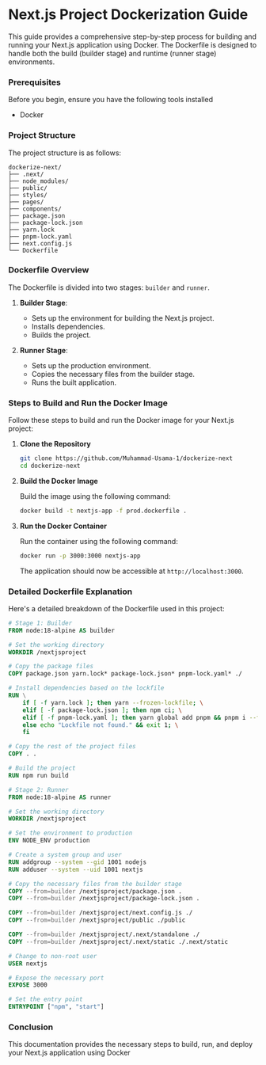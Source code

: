 

# Next.js Project Dockerization Guide

This guide provides a comprehensive step-by-step process for building and running your Next.js application using Docker. The Dockerfile is designed to handle both the build (builder stage) and runtime (runner stage) environments.



### Prerequisites

Before you begin, ensure you have the following tools installed

- Docker


### Project Structure

The project structure is as follows:

```
dockerize-next/
├── .next/
├── node_modules/
├── public/
├── styles/
├── pages/
├── components/
├── package.json
├── package-lock.json
├── yarn.lock
├── pnpm-lock.yaml
├── next.config.js
└── Dockerfile
```

### Dockerfile Overview

The Dockerfile is divided into two stages: `builder` and `runner`.

1. **Builder Stage**: 
   - Sets up the environment for building the Next.js project.
   - Installs dependencies.
   - Builds the project.

2. **Runner Stage**:
   - Sets up the production environment.
   - Copies the necessary files from the builder stage.
   - Runs the built application.

### Steps to Build and Run the Docker Image

Follow these steps to build and run the Docker image for your Next.js project:

1. **Clone the Repository**

   ```sh
   git clone https://github.com/Muhammad-Usama-1/dockerize-next
   cd dockerize-next
   ```

2. **Build the Docker Image**

   Build the image using the following command:

   ```sh
   docker build -t nextjs-app -f prod.dockerfile .
   ```

3. **Run the Docker Container**

   Run the container using the following command:

   ```sh
   docker run -p 3000:3000 nextjs-app
   ```

   The application should now be accessible at `http://localhost:3000`.

### Detailed Dockerfile Explanation

Here's a detailed breakdown of the Dockerfile used in this project:

```dockerfile
# Stage 1: Builder
FROM node:18-alpine AS builder

# Set the working directory
WORKDIR /nextjsproject

# Copy the package files
COPY package.json yarn.lock* package-lock.json* pnpm-lock.yaml* ./

# Install dependencies based on the lockfile
RUN \
    if [ -f yarn.lock ]; then yarn --frozen-lockfile; \
    elif [ -f package-lock.json ]; then npm ci; \
    elif [ -f pnpm-lock.yaml ]; then yarn global add pnpm && pnpm i --frozen-lockfile; \
    else echo "Lockfile not found." && exit 1; \
    fi

# Copy the rest of the project files
COPY . .

# Build the project
RUN npm run build

# Stage 2: Runner
FROM node:18-alpine AS runner

# Set the working directory
WORKDIR /nextjsproject

# Set the environment to production
ENV NODE_ENV production

# Create a system group and user
RUN addgroup --system --gid 1001 nodejs
RUN adduser --system --uid 1001 nextjs

# Copy the necessary files from the builder stage
COPY --from=builder /nextjsproject/package.json .
COPY --from=builder /nextjsproject/package-lock.json .

COPY --from=builder /nextjsproject/next.config.js ./
COPY --from=builder /nextjsproject/public ./public

COPY --from=builder /nextjsproject/.next/standalone ./
COPY --from=builder /nextjsproject/.next/static ./.next/static

# Change to non-root user
USER nextjs

# Expose the necessary port
EXPOSE 3000

# Set the entry point
ENTRYPOINT ["npm", "start"]
```

### Conclusion

This documentation provides the necessary steps to build, run, and deploy your Next.js application using Docker
